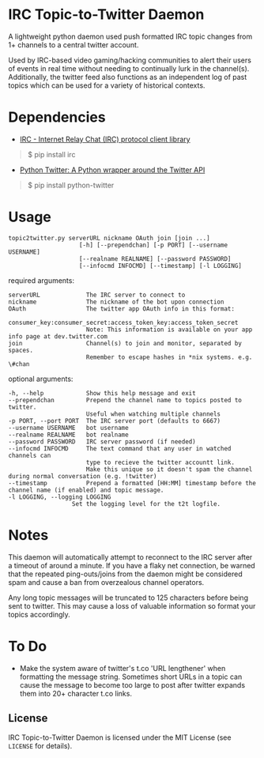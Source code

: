 IRC Topic-to-Twitter Daemon
====================================

A lightweight python daemon used push formatted IRC topic changes from 1+ channels to a central twitter account.

Used by IRC-based video gaming/hacking communities to alert their users of events in real time without needing to continually lurk in the channel(s). Additionally, the twitter feed also functions as an independent log of past topics which can be used for a variety of historical contexts.

Dependencies
====

 * [IRC - Internet Relay Chat (IRC) protocol client library](https://bitbucket.org/jaraco/irc)
>$ pip install irc

 * [Python Twitter: A Python wrapper around the Twitter API](https://code.google.com/p/python-twitter/)
>$ pip install python-twitter

Usage
====

    topic2twitter.py serverURL nickname OAuth join [join ...]
                        [-h] [--prependchan] [-p PORT] [--username USERNAME]
                        [--realname REALNAME] [--password PASSWORD]
                        [--infocmd INFOCMD] [--timestamp] [-l LOGGING]

required arguments:

    serverURL             The IRC server to connect to
    nickname              The nickname of the bot upon connection
    OAuth                 The twitter app OAuth info in this format: 
                          consumer_key:consumer_secret:access_token_key:access_token_secret
                          Note: This information is available on your app info page at dev.twitter.com
    join                  Channel(s) to join and monitor, separated by spaces.
                          Remember to escape hashes in *nix systems. e.g. \#chan

optional arguments:

    -h, --help            Show this help message and exit
    --prependchan         Prepend the channel name to topics posted to twitter.
                          Useful when watching multiple channels
    -p PORT, --port PORT  The IRC server port (defaults to 6667)
    --username USERNAME   bot username
    --realname REALNAME   bot realname
    --password PASSWORD   IRC server password (if needed)
    --infocmd INFOCMD     The text command that any user in watched channels can
                          type to recieve the twitter accountt link.
                          Make this unique so it doesn't spam the channel during normal conversation (e.g. !twitter)
    --timestamp           Prepend a formatted [HH:MM] timestamp before the channel name (if enabled) and topic message.
    -l LOGGING, --logging LOGGING
                  	  Set the logging level for the t2t logfile.
                        
 
Notes
====
This daemon will automatically attempt to reconnect to the IRC server after a timeout of around a minute. If you have a flaky net connection, be warned that the repeated ping-outs/joins from the daemon might be considered spam and cause a ban from overzealous channel operators.

Any long topic messages will be truncated to 125 characters before being sent to twitter. This may cause a loss of valuable information so format your topics accordingly. 

To Do
====

 * Make the system aware of twitter's t.co 'URL lengthener' when formatting the message string. Sometimes short URLs in a topic can cause the message to become too large to post after twitter expands them into 20+ character t.co links. 

License
-------

IRC Topic-to-Twitter Daemon is licensed under the MIT License (see `LICENSE` for details).
